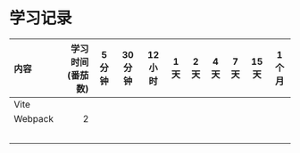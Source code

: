# 学习记录

| 内容      | 学习时间(番茄数) | 5 分钟 | 30 分钟 | 12 小时 | 1 天 | 2 天 | 4 天 | 7 天 | 15 天 | 1 个月 |
| :------ | --------: | :--: | ----- | ----- | --- | --- | --- | --- | ---- | ---- |
| Vite    |           |      |       |       |     |     |     |     |      |      |
| Webpack |         2 |      |       |       |     |     |     |     |      |      |
|         |           |      |       |       |     |     |     |     |      |      |
|         |           |      |       |       |     |     |     |     |      |      |
|         |           |      |       |       |     |     |     |     |      |      |
|         |           |      |       |       |     |     |     |     |      |      |
|         |           |      |       |       |     |     |     |     |      |      |
